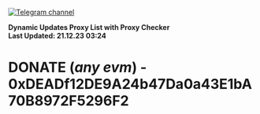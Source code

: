 [![Telegram channel](https://img.shields.io/endpoint?url=https://runkit.io/damiankrawczyk/telegram-badge/branches/master?url=https://t.me/n4z4v0d)](https://t.me/n4z4v0d) 

**Dynamic Updates Proxy List with Proxy Checker**  
**Last Updated: 21.12.23 03:24**

# DONATE (_any evm_) - 0xDEADf12DE9A24b47Da0a43E1bA70B8972F5296F2
